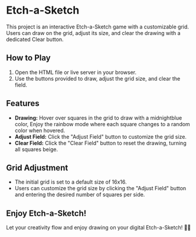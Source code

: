 # Etch-a-Sketch

This project is an interactive Etch-a-Sketch game with a customizable grid. Users can draw on the grid, adjust its size, and clear the drawing with a dedicated Clear button.

## How to Play

1. Open the HTML file or live server in your browser.
2. Use the buttons provided to draw, adjust the grid size, and clear the field.

## Features

- **Drawing:** Hover over squares in the grid to draw with a midnightblue color, Enjoy the rainbow mode where each square changes to a random color when hovered.
- **Adjust Field:** Click the "Adjust Field" button to customize the grid size.
- **Clear Field:** Click the "Clear Field" button to reset the drawing, turning all squares beige.

## Grid Adjustment

- The initial grid is set to a default size of 16x16.
- Users can customize the grid size by clicking the "Adjust Field" button and entering the desired number of squares per side.

## Enjoy Etch-a-Sketch!

Let your creativity flow and enjoy drawing on your digital Etch-a-Sketch! 🎨✨
